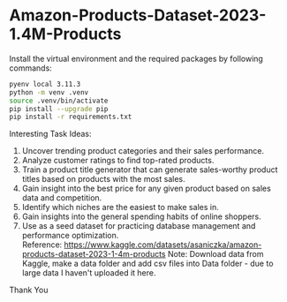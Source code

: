 # Amazon-Products-Dataset-2023-1.4M-Products

Install the virtual environment and the required packages by following commands:
```BASH
pyenv local 3.11.3
python -m venv .venv
source .venv/bin/activate
pip install --upgrade pip
pip install -r requirements.txt
```

Interesting Task Ideas:
1. Uncover trending product categories and their sales performance.
2. Analyze customer ratings to find top-rated products.
3. Train a product title generator that can generate sales-worthy product titles based on products with the most sales.
4. Gain insight into the best price for any given product based on sales data and competition.
5. Identify which niches are the easiest to make sales in.
6. Gain insights into the general spending habits of online shoppers.
7. Use as a seed dataset for practicing database management and performance optimization.
Reference: https://www.kaggle.com/datasets/asaniczka/amazon-products-dataset-2023-1-4m-products
Note: Download data from Kaggle, make a data folder and add csv files into Data folder - due to large data I haven't uploaded it here.

Thank You
